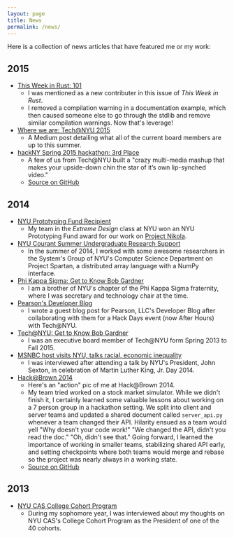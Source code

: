 ```yaml
---
layout: page
title: News
permalink: /news/
---
```


Here is a collection of news articles that have featured me or my work:

## 2015
- [This Week in Rust:
101](http://this-week-in-rust.org/blog/2015/10/19/this-week-in-rust-101/)
  + I was mentioned as a new contributer in this issue of *This Week in Rust*.
  + I removed a compilation warning in a documentation example, which then
    caused someone else to go through the stdlib and remove similar compilation
    warnings. Now that's leverage!
- [Where we are: Tech@NYU
2015](https://medium.com/@TechatNYU/where-we-are-tech-nyu-2015-a5916a25fbfa)
  + A Medium post detailing what all of the current board members are up to
    this summer.
- [hackNY Spring 2015 hackathon: 3rd Place](http://challengepost.com/software/chintastic-photo-booth)
  + A few of us from Tech@NYU built a "crazy multi-media mashup that makes your
    upside-down chin the star of it’s own lip-synched video."
  + [Source on GitHub](https://github.com/rgardner/chintastic)


## 2014
- [NYU Prototyping Fund Recipient](http://entrepreneur.nyu.edu/2014/10/27/announcing-the-fall-14-prototyping-fund-awards/)
  + My team in the *Extreme Design* class at NYU won an NYU Prototyping Fund
    award for our work on [Project Nikola](http://project-nikola.github.io/).
- [NYU Courant Summer Undergraduate Research Support](http://news.cs.nyu.edu/News.html)
  + In the summer of 2014, I worked with some awesome researchers in the
    System's Group of NYU's Computer Science Department on Project Spartan,
    a distributed array language with a NumPy interface.
- [Phi Kappa Sigma: Get to Know Bob Gardner](https://www.facebook.com/NYUSkulls/photos/a.761902210542949.1073741830.322590137807494/772882586111578/?type=1)
  + I am a brother of NYU's chapter of the Phi Kappa Sigma fraternity, where
    I was secretary and technology chair at the time.
- [Pearson's Developer Blog](http://developer.pearson.com/blog/recap-technyus-hacknight-pearsons-new-york-office)
  + I wrote a guest blog post for Pearson, LLC's Developer Blog after
    collaborating with them for a Hack Days event (now After Hours) with
    Tech@NYU.
- [Tech@NYU: Get to Know Bob Gardner](http://techatnyu.tumblr.com/post/82200405221/get-to-know-bob-gardner)
  + I was an executive board member of Tech@NYU form Spring 2013 to Fall 2015.
- [MSNBC host visits NYU, talks racial, economic inequality](http://www.nyunews.com/2014/02/08/mlk-2/)
  + I was interviewed after attending a talk by NYU's President, John Sexton, in
    celebration of Martin Luther King, Jr. Day 2014.
- [Hack@Brown
2014](http://www.browndailyherald.com/2014/01/27/student-programmers-code-night-hackathon/)
  + Here's an "action" pic of me at Hack@Brown 2014.
  + My team tried worked on a stock market simulator. While we didn't finish
    it, I certainly learned some valuable lessons about working on a 7 person
    group in a hackathon setting. We split into client and server teams and
    updated a shared document called `server_api.py` whenever a team changed
    their API. Hilarity ensued as a team would yell "Why doesn't your code
    work!" "We changed the API, didn't you read the doc." "Oh, didn't see
    that." Going forward, I learned the importance of working in smaller teams,
    stabilizing shared API early, and setting checkpoints where both teams
    would merge and rebase so the project was nearly always in a working state.
  + [Source on GitHub](https://github.com/J-N/StockMarket)


## 2013
- [NYU CAS College Cohort Program](http://www.nyunews.com/2013/09/11/cohort/)
  + During my sophomore year, I was interviewed about my thoughts on NYU CAS's
    College Cohort Program as the President of one of the 40 cohorts.
